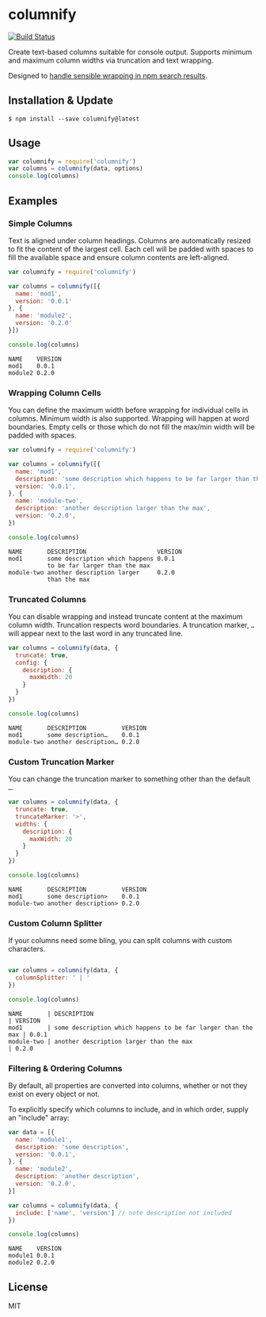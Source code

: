 # columnify

[![Build Status](https://travis-ci.org/timoxley/columnify.png?branch=master)](https://travis-ci.org/timoxley/columnify)

Create text-based columns suitable for console output. 
Supports minimum and maximum column widths via truncation and text wrapping.

Designed to [handle sensible wrapping in npm search results](https://github.com/isaacs/npm/pull/2328).

## Installation & Update

```
$ npm install --save columnify@latest
```

## Usage

```js
var columnify = require('columnify')
var columns = columnify(data, options)
console.log(columns)
```

## Examples

### Simple Columns

Text is aligned under column headings. Columns are automatically resized
to fit the content of the largest cell.  Each cell will be padded with
spaces to fill the available space and ensure column contents are
left-aligned.

```js
var columnify = require('columnify')

var columns = columnify([{
  name: 'mod1',
  version: '0.0.1'
}, {
  name: 'module2',
  version: '0.2.0'
}])

console.log(columns)
```
```
NAME    VERSION
mod1    0.0.1  
module2 0.2.0  
```

### Wrapping Column Cells

You can define the maximum width before wrapping for individual cells in
columns. Minimum width is also supported. Wrapping will happen at word
boundaries. Empty cells or those which do not fill the max/min width
will be padded with spaces.

```js
var columnify = require('columnify')

var columns = columnify([{
  name: 'mod1',
  description: 'some description which happens to be far larger than the max',
  version: '0.0.1',
}, {
  name: 'module-two',
  description: 'another description larger than the max',
  version: '0.2.0',
})

console.log(columns)
```
```
NAME       DESCRIPTION                    VERSION
mod1       some description which happens 0.0.1
           to be far larger than the max
module-two another description larger     0.2.0
           than the max
```

### Truncated Columns

You can disable wrapping and instead truncate content at the maximum
column width. Truncation respects word boundaries.  A truncation marker,
`…` will appear next to the last word in any truncated line.

```js
var columns = columnify(data, {
  truncate: true,
  config: {
    description: {
      maxWidth: 20
    }
  }
})

console.log(columns)
```

```
NAME       DESCRIPTION          VERSION
mod1       some description…    0.0.1  
module-two another description… 0.2.0  
```


### Custom Truncation Marker

You can change the truncation marker to something other than the default
`…`.

```js
var columns = columnify(data, {
  truncate: true,
  truncateMarker: '>',
  widths: {
    description: {
      maxWidth: 20
    }
  }
})

console.log(columns)
```

```
NAME       DESCRIPTION          VERSION
mod1       some description>    0.0.1  
module-two another description> 0.2.0  
```

### Custom Column Splitter

If your columns need some bling, you can split columns with custom
characters.

```js

var columns = columnify(data, {
  columnSplitter: ' | '
})

console.log(columns)
```
```
NAME       | DESCRIPTION                                                  | VERSION
mod1       | some description which happens to be far larger than the max | 0.0.1
module-two | another description larger than the max                      | 0.2.0
```

### Filtering & Ordering Columns

By default, all properties are converted into columns, whether or not
they exist on every object or not.

To explicitly specify which columns to include, and in which order,
supply an "include" array:

```js
var data = [{
  name: 'module1',
  description: 'some description',
  version: '0.0.1',
}, {
  name: 'module2',
  description: 'another description',
  version: '0.2.0',
}]

var columns = columnify(data, {
  include: ['name', 'version'] // note description not included
})

console.log(columns)
```

```
NAME    VERSION
module1 0.0.1
module2 0.2.0
```
## License

MIT
